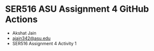 # SER516 ASU Assignment 4 GitHub Actions
- Akshat Jain
- ajain342@asu.edu
- SER516 Assignment 4 Activity 1
